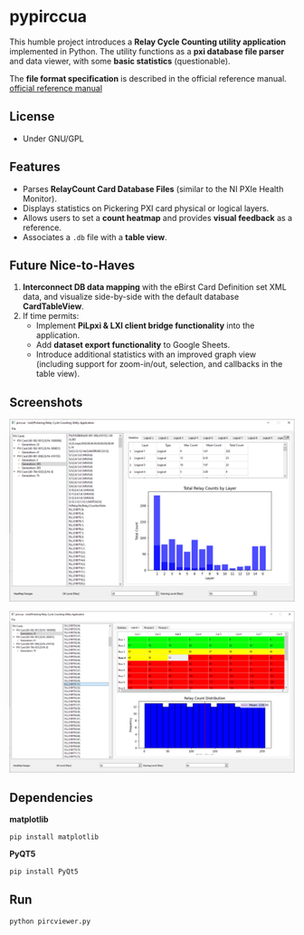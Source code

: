 # pypirccua

This humble project introduces a **Relay Cycle Counting utility application** implemented in Python. The utility functions as a **pxi database file parser** and data viewer, with some **basic statistics** (questionable).

The **file format specification** is described in the official reference manual. [official reference manual](https://downloads.pickeringtest.info/downloads/RelayCountingApplication/RelayCountingAppHelp.pdf)

## License
- Under GNU/GPL

## Features
- Parses **RelayCount Card Database Files** (similar to the NI PXIe Health Monitor).
- Displays statistics on Pickering PXI card physical or logical layers.
- Allows users to set a **count heatmap** and provides **visual feedback** as a reference.
- Associates a `.db` file with a **table view**.

## Future Nice-to-Haves
1. **Interconnect DB data mapping** with the eBirst Card Definition set XML data, and visualize side-by-side with the default database **CardTableView**.
2. If time permits: 
   - Implement **PiLpxi & LXI client bridge functionality** into the application.
   - Add **dataset export functionality** to Google Sheets.
   - Introduce additional statistics with an improved graph view (including support for zoom-in/out, selection, and callbacks in the table view).

## Screenshots

![initial db view](./imgs/app1.png)

![dbfile -> table association](./imgs/app2.png)

## Dependencies

**matplotlib**
```
pip install matplotlib
```

**PyQT5**
```
pip install PyQt5
```

## Run
```
python pircviewer.py
```
